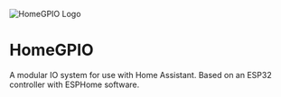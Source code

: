 ![HomeGPIO Logo](https://github.com/Hemmeln/HomeGPIO/blob/main/HomeGPIO_tight.png)

# HomeGPIO

A modular IO system for use with Home Assistant. Based on an ESP32 controller with ESPHome software.
